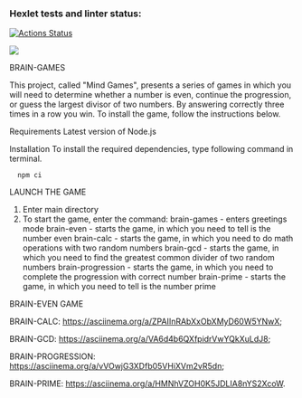 ### Hexlet tests and linter status:
[![Actions Status](https://github.com/Volandgrom80/frontend-project-44/actions/workflows/hexlet-check.yml/badge.svg)](https://github.com/Volandgrom80/frontend-project-44/actions)

<a href="https://codeclimate.com/github/Volandgrom80/frontend-project-44/maintainability"><img src="https://api.codeclimate.com/v1/badges/567549e47b919cd0b60d/maintainability" /></a>

BRAIN-GAMES

This project, called "Mind Games", presents a series of games in which you will need to determine whether a number is even, continue the progression, or guess the largest divisor of two numbers. By answering correctly three times in a row you win. To install the game, follow the instructions below.

Requirements
Latest version of Node.js

Installation
To install the required dependencies, type following command in terminal.

      npm ci


LAUNCH THE GAME
1. Enter main directory
2. To start the game, enter the command:
      brain-games - enters greetings mode
      brain-even - starts the game, in which you need to tell is the number even
      brain-calc - starts the game, in which you need to do math operations with two random numbers
      brain-gcd - starts the game, in which you need to find the greatest common divider of two random numbers
      brain-progression - starts the game, in which you need to complete the progression with correct number
      brain-prime - starts the game, in which you need to tell is the number prime      

BRAIN-EVEN GAME
<!DOCTYPE html>
<html>
<head>
  <link rel="stylesheet" type="text/css" href="asciinema-player.css" />
</head>
<body>
  <div id="player"></div>
  <script src="asciinema-player.min.js"></script>
  <script>
    AsciinemaPlayer.create(
      '/assets/642891.cast',
      document.getElementById('player'),
      { cols: 151, rows: 46 }
    );
  </script>
</body>
</html>

BRAIN-CALC: https://asciinema.org/a/ZPAIInRAbXxObXMyD60W5YNwX;

BRAIN-GCD:  https://asciinema.org/a/VA6d4b6QXfpidrVwYQkXuLdJ8;

BRAIN-PROGRESSION:  https://asciinema.org/a/vVOwjG3XDfb05VHiXVm2vR5dn;

BRAIN-PRIME:  https://asciinema.org/a/HMNhVZOH0K5JDLIA8nYS2XcoW.
                                                                                                                                                                                                        